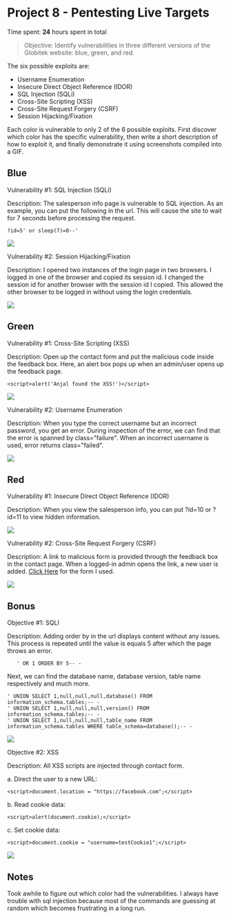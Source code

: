 # Project 8 - Pentesting Live Targets

Time spent: **24** hours spent in total

> Objective: Identify vulnerabilities in three different versions of the Globitek website: blue, green, and red.

The six possible exploits are:

* Username Enumeration
* Insecure Direct Object Reference (IDOR)
* SQL Injection (SQLi)
* Cross-Site Scripting (XSS)
* Cross-Site Request Forgery (CSRF)
* Session Hijacking/Fixation

Each color is vulnerable to only 2 of the 6 possible exploits. First discover which color has the specific vulnerability, then write a short description of how to exploit it, and finally demonstrate it using screenshots compiled into a GIF.

## Blue

Vulnerability #1: SQL Injection (SQLi)

Description: The salesperson info page is vulnerable to SQL injection. As an example, you can put the following in the url. This will cause the site to wait for 7 seconds before processing the request.

    ?id=5' or sleep(7)=0--'
   
<img src="blue-vuln1.gif">

Vulnerability #2: Session Hijacking/Fixation

Description: I opened two instances of the login page in two browsers. I logged in one of the browser and copied its session id. I changed the session id for another browser with the session id I copied. This allowed the other browser to be logged in without using the login credentials.

<img src="blue-vuln2.gif">


## Green

Vulnerability #1: Cross-Site Scripting (XSS)

Description: Open up the contact form and put the malicious code inside the feedback box. Here, an alert box pops up when an admin/user opens up the feedback page.

    <script>alert('Anjal found the XSS!')</script>

<img src="green-vuln1.gif">

Vulnerability #2: Username Enumeration

Description: When you type the correct username but an incorrect password, you get an error. During inspection of the error, we can find that the error is spanned by class="failure". When an incorrect username is used, error returns class="failed".

<img src="green-vuln2.gif">


## Red

Vulnerability #1: Insecure Direct Object Reference (IDOR)

Description:  When you view the salesperson info, you can put ?id=10 or ?id=11 to view hidden information.

<img src="red-vuln1.gif">

Vulnerability #2: Cross-Site Request Forgery (CSRF)

Description: A link to malicious form is provided through the feedback box in the contact page. When a logged-in admin opens the link, a new user is added. [Click Here](https://github.com/anjalgajurel/csrftest/blob/master/index.htm) for the form I used. 

<img src="red-vuln2.gif">


## Bonus 

Objective #1: SQLI

Description: Adding order by in the url displays content without any issues. This process is repeated until the value is equals 5 after which the page throws an error.

       ' OR 1 ORDER BY 5-- -
       
Next, we can find the database name, database version, table name respectively and much more.

    ' UNION SELECT 1,null,null,null,database() FROM information_schema.tables;-- -
    ' UNION SELECT 1,null,null,null,version() FROM information_schema.tables;-- -
    ' UNION SELECT 1,null,null,null,table_name FROM information_schema.tables WHERE table_schema=database();-- -

<img src="blue-vulnBonus.gif">


Objective #2: XSS

Description: All XSS scripts are injected through contact form.

a. Direct the user to a new URL: 

    <script>document.location = "https://facebook.com";</script>
b. Read cookie data:

    <script>alert(document.cookie);</script>
c. Set cookie data:

    <script>document.cookie = "username=testCookie1";</script>

<img src="green-vulnBonus.gif">


## Notes

Took awhile to figure out which color had the vulnerabilities. I always have trouble with sql injection because most of the commands are guessing at random which becomes frustrating in a long run.
